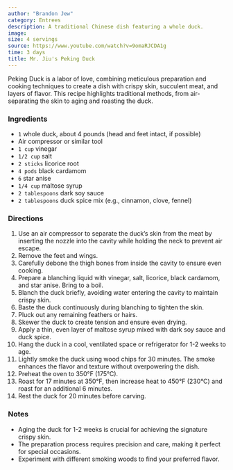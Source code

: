 ```yaml
---
author: "Brandon Jew"
category: Entrees
description: A traditional Chinese dish featuring a whole duck.
image: 
size: 4 servings
source: https://www.youtube.com/watch?v=9omaRJCDA1g
time: 3 days
title: Mr. Jiu's Peking Duck
---
```


Peking Duck is a labor of love, combining meticulous preparation and cooking techniques to create a dish with crispy skin, succulent meat, and layers of flavor. This recipe highlights traditional methods, from air-separating the skin to aging and roasting the duck.

### Ingredients

* `1` whole duck, about 4 pounds (head and feet intact, if possible)
* Air compressor or similar tool
* `1 cup` vinegar
* `1/2 cup` salt
* `2 sticks` licorice root
* `4 pods` black cardamom
* `6` star anise
* `1/4 cup` maltose syrup
* `2 tablespoons` dark soy sauce
* `2 tablespoons` duck spice mix (e.g., cinnamon, clove, fennel)

### Directions

1. Use an air compressor to separate the duck’s skin from the meat by inserting the nozzle into the cavity while holding the neck to prevent air escape.
2. Remove the feet and wings.
3. Carefully debone the thigh bones from inside the cavity to ensure even cooking.
4. Prepare a blanching liquid with vinegar, salt, licorice, black cardamom, and star anise. Bring to a boil.  
5. Blanch the duck briefly, avoiding water entering the cavity to maintain crispy skin.  
6. Baste the duck continuously during blanching to tighten the skin.
7. Pluck out any remaining feathers or hairs.  
8. Skewer the duck to create tension and ensure even drying.  
9. Apply a thin, even layer of maltose syrup mixed with dark soy sauce and duck spice.  
10. Hang the duck in a cool, ventilated space or refrigerator for 1-2 weeks to age.
11. Lightly smoke the duck using wood chips for 30 minutes. The smoke enhances the flavor and texture without overpowering the dish.
12. Preheat the oven to 350°F (175°C).  
13. Roast for 17 minutes at 350°F, then increase heat to 450°F (230°C) and roast for an additional 6 minutes.  
14. Rest the duck for 20 minutes before carving.

### Notes

* Aging the duck for 1-2 weeks is crucial for achieving the signature crispy skin.  
* The preparation process requires precision and care, making it perfect for special occasions.  
* Experiment with different smoking woods to find your preferred flavor.